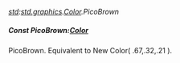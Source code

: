 _[std](../../modules/std/std-module.md):[std.graphics](../../modules/std/std-graphics.md).[Color](../../modules/std/std-graphics-color.md).PicoBrown_
##### Const PicoBrown:[Color](../../modules/std/std-graphics-color.md)
PicoBrown. Equivalent to New Color( .67,.32,.21 ).
